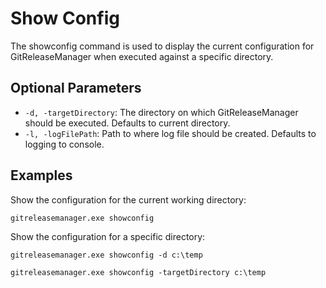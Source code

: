 # Show Config

The showconfig command is used to display the current configuration for GitReleaseManager when executed against a specific directory.

## **Optional Parameters**
  * `-d, -targetDirectory`: The directory on which GitReleaseManager should be executed. Defaults to current directory.
  * `-l, -logFilePath`: Path to where log file should be created. Defaults to logging to console.

## **Examples**

Show the configuration for the current working directory:

```
gitreleasemanager.exe showconfig
```

Show the configuration for a specific directory:

```
gitreleasemanager.exe showconfig -d c:\temp

gitreleasemanager.exe showconfig -targetDirectory c:\temp
```
